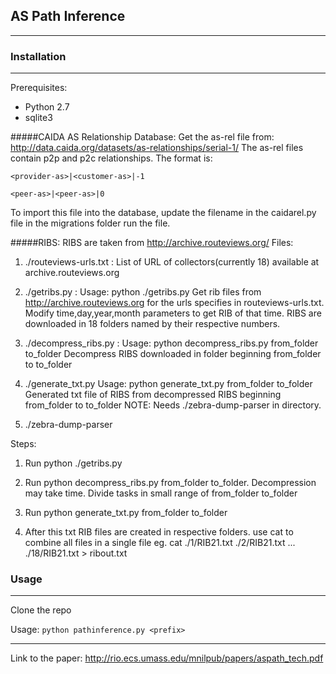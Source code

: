 
## AS Path Inference


----------


### Installation

---------
Prerequisites:

 - Python 2.7
 - sqlite3

#####CAIDA AS Relationship Database:
Get the as-rel file from: http://data.caida.org/datasets/as-relationships/serial-1/
The as-rel files contain p2p and p2c relationships.  The format is:

    <provider-as>|<customer-as>|-1

    <peer-as>|<peer-as>|0

To import this file into the database, update the filename in the caidarel.py file in the migrations folder run the file. 


#####RIBS:
RIBS are taken from http://archive.routeviews.org/
Files:

1. ./routeviews-urls.txt : List of URL of collectors(currently 18) available at archive.routeviews.org

2. ./getribs.py : 
Usage: python ./getribs.py
Get rib files from http://archive.routeviews.org for the urls specifies in routeviews-urls.txt. 
Modify time,day,year,month parameters to get RIB of that time. 
RIBS are downloaded in 18 folders named by their respective numbers.

3. ./decompress_ribs.py :
Usage: python decompress_ribs.py from_folder to_folder
Decompress RIBS downloaded in folder beginning from_folder  to to_folder

4. ./generate_txt.py
Usage: python generate_txt.py from_folder to_folder
Generated txt file of RIBS from decompressed RIBS beginning from_folder  to to_folder
NOTE: Needs ./zebra-dump-parser in directory.

5. ./zebra-dump-parser

Steps:

1. Run python ./getribs.py

2. Run python decompress_ribs.py from_folder to_folder. Decompression may take time. Divide tasks in small range of 
from_folder to_folder

3. Run python generate_txt.py from_folder to_folder

4. After this txt RIB files are created in respective folders. use cat to combine all files in a single file
eg. cat ./1/RIB21.txt ./2/RIB21.txt ... ./18/RIB21.txt > ribout.txt

### Usage

---------
Clone the repo

Usage: `python pathinference.py <prefix>`



--------
Link to the paper: http://rio.ecs.umass.edu/mnilpub/papers/aspath_tech.pdf
